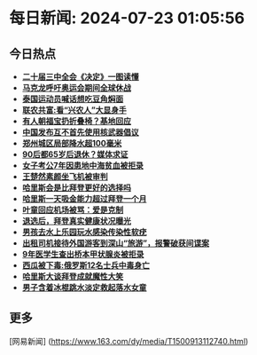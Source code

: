 
# 每日新闻: 2024-07-23 01:05:56
## 今日热点

- **[二十届三中全会《决定》一图读懂](https://www.163.com/search?keyword=%E4%BA%8C%E5%8D%81%E5%B1%8A%E4%B8%89%E4%B8%AD%E5%85%A8%E4%BC%9A%E3%80%8A%E5%86%B3%E5%AE%9A%E3%80%8B%E4%B8%80%E5%9B%BE%E8%AF%BB%E6%87%82)**
- **[马克龙呼吁奥运会期间全球休战](https://www.163.com/search?keyword=%E9%A9%AC%E5%85%8B%E9%BE%99%E5%91%BC%E5%90%81%E5%A5%A5%E8%BF%90%E4%BC%9A%E6%9C%9F%E9%97%B4%E5%85%A8%E7%90%83%E4%BC%91%E6%88%98)**
- **[泰国运动员喊话想吃豆角焖面](https://www.163.com/search?keyword=%E6%B3%B0%E5%9B%BD%E8%BF%90%E5%8A%A8%E5%91%98%E5%96%8A%E8%AF%9D%E6%83%B3%E5%90%83%E8%B1%86%E8%A7%92%E7%84%96%E9%9D%A2)**
- **[联农共富:看“兴农人”大显身手](https://www.163.com/search?keyword=%E8%81%94%E5%86%9C%E5%85%B1%E5%AF%8C+%E7%9C%8B%E2%80%9C%E5%85%B4%E5%86%9C%E4%BA%BA%E2%80%9D%E5%A4%A7%E6%98%BE%E8%BA%AB%E6%89%8B)**
- **[有人朝福宝扔折叠椅？基地回应](https://www.163.com/search?keyword=%E6%9C%89%E4%BA%BA%E6%9C%9D%E7%A6%8F%E5%AE%9D%E6%89%94%E6%8A%98%E5%8F%A0%E6%A4%85%EF%BC%9F%E5%9F%BA%E5%9C%B0%E5%9B%9E%E5%BA%94)**
- **[中国发布互不首先使用核武器倡议](https://www.163.com/search?keyword=%E4%B8%AD%E5%9B%BD%E5%8F%91%E5%B8%83%E4%BA%92%E4%B8%8D%E9%A6%96%E5%85%88%E4%BD%BF%E7%94%A8%E6%A0%B8%E6%AD%A6%E5%99%A8%E5%80%A1%E8%AE%AE)**
- **[郑州城区局部降水超100毫米](https://www.163.com/search?keyword=%E9%83%91%E5%B7%9E%E5%9F%8E%E5%8C%BA%E5%B1%80%E9%83%A8%E9%99%8D%E6%B0%B4%E8%B6%85100%E6%AF%AB%E7%B1%B3)**
- **[90后都65岁后退休？媒体求证](https://www.163.com/search?keyword=90%E5%90%8E%E9%83%BD65%E5%B2%81%E5%90%8E%E9%80%80%E4%BC%91%EF%BC%9F%E5%AA%92%E4%BD%93%E6%B1%82%E8%AF%81)**
- **[女子考公7年因患地中海贫血被拒录](https://www.163.com/search?keyword=%E5%A5%B3%E5%AD%90%E8%80%83%E5%85%AC7%E5%B9%B4%E5%9B%A0%E6%82%A3%E5%9C%B0%E4%B8%AD%E6%B5%B7%E8%B4%AB%E8%A1%80%E8%A2%AB%E6%8B%92%E5%BD%95)**
- **[王楚然素颜坐飞机被审判](https://www.163.com/search?keyword=%E7%8E%8B%E6%A5%9A%E7%84%B6%E7%B4%A0%E9%A2%9C%E5%9D%90%E9%A3%9E%E6%9C%BA%E8%A2%AB%E5%AE%A1%E5%88%A4)**
- **[哈里斯会是比拜登更好的选择吗](https://www.163.com/search?keyword=%E5%93%88%E9%87%8C%E6%96%AF%E4%BC%9A%E6%98%AF%E6%AF%94%E6%8B%9C%E7%99%BB%E6%9B%B4%E5%A5%BD%E7%9A%84%E9%80%89%E6%8B%A9%E5%90%97)**
- **[哈里斯一天吸金能力超过拜登一个月](https://www.163.com/search?keyword=%E5%93%88%E9%87%8C%E6%96%AF%E4%B8%80%E5%A4%A9%E5%90%B8%E9%87%91%E8%83%BD%E5%8A%9B%E8%B6%85%E8%BF%87%E6%8B%9C%E7%99%BB%E4%B8%80%E4%B8%AA%E6%9C%88)**
- **[叶童回应机场被骂：爱是克制](https://www.163.com/search?keyword=%E5%8F%B6%E7%AB%A5%E5%9B%9E%E5%BA%94%E6%9C%BA%E5%9C%BA%E8%A2%AB%E9%AA%82%EF%BC%9A%E7%88%B1%E6%98%AF%E5%85%8B%E5%88%B6)**
- **[退选后，拜登真实健康状况曝光](https://www.163.com/search?keyword=%E9%80%80%E9%80%89%E5%90%8E%EF%BC%8C%E6%8B%9C%E7%99%BB%E7%9C%9F%E5%AE%9E%E5%81%A5%E5%BA%B7%E7%8A%B6%E5%86%B5%E6%9B%9D%E5%85%89)**
- **[男孩去水上乐园玩水感染传染性软疣](https://www.163.com/search?keyword=%E7%94%B7%E5%AD%A9%E5%8E%BB%E6%B0%B4%E4%B8%8A%E4%B9%90%E5%9B%AD%E7%8E%A9%E6%B0%B4%E6%84%9F%E6%9F%93%E4%BC%A0%E6%9F%93%E6%80%A7%E8%BD%AF%E7%96%A3)**
- **[出租司机接待外国游客到深山“旅游”，报警破获间谍案](https://www.163.com/search?keyword=%E5%87%BA%E7%A7%9F%E5%8F%B8%E6%9C%BA%E6%8E%A5%E5%BE%85%E5%A4%96%E5%9B%BD%E6%B8%B8%E5%AE%A2%E5%88%B0%E6%B7%B1%E5%B1%B1%E2%80%9C%E6%97%85%E6%B8%B8%E2%80%9D%EF%BC%8C%E6%8A%A5%E8%AD%A6%E7%A0%B4%E8%8E%B7%E9%97%B4%E8%B0%8D%E6%A1%88)**
- **[9年医学生查出桥本甲状腺炎被拒录](https://www.163.com/search?keyword=9%E5%B9%B4%E5%8C%BB%E5%AD%A6%E7%94%9F%E6%9F%A5%E5%87%BA%E6%A1%A5%E6%9C%AC%E7%94%B2%E7%8A%B6%E8%85%BA%E7%82%8E%E8%A2%AB%E6%8B%92%E5%BD%95)**
- **[西瓜被下毒:俄罗斯12名士兵中毒身亡](https://www.163.com/search?keyword=%E8%A5%BF%E7%93%9C%E8%A2%AB%E4%B8%8B%E6%AF%92+%E4%BF%84%E7%BD%97%E6%96%AF12%E5%90%8D%E5%A3%AB%E5%85%B5%E4%B8%AD%E6%AF%92%E8%BA%AB%E4%BA%A1)**
- **[哈里斯大谈拜登成就魔性大笑](https://www.163.com/search?keyword=%E5%93%88%E9%87%8C%E6%96%AF%E5%A4%A7%E8%B0%88%E6%8B%9C%E7%99%BB%E6%88%90%E5%B0%B1%E9%AD%94%E6%80%A7%E5%A4%A7%E7%AC%91)**
- **[男子含着冰棍跳水淡定救起落水女童](https://www.163.com/search?keyword=%E7%94%B7%E5%AD%90%E5%90%AB%E7%9D%80%E5%86%B0%E6%A3%8D%E8%B7%B3%E6%B0%B4%E6%B7%A1%E5%AE%9A%E6%95%91%E8%B5%B7%E8%90%BD%E6%B0%B4%E5%A5%B3%E7%AB%A5)**

## 更多
[网易新闻] (https://www.163.com/dy/media/T1500913112740.html)
